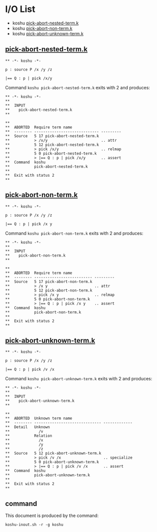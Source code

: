 # I/O List

- koshu [pick-abort-nested-term.k](#pick-abort-nested-termk)
- koshu [pick-abort-non-term.k](#pick-abort-non-termk)
- koshu [pick-abort-unknown-term.k](#pick-abort-unknown-termk)



## [pick-abort-nested-term.k](pick-abort-nested-term.k)

```
** -*- koshu -*-

p : source P /x /y /z

|== Q : p | pick /x/y
```

Command `koshu pick-abort-nested-term.k` exits with 2 and produces:

```
** -*- koshu -*-
**
**  INPUT
**    pick-abort-nested-term.k
**

**
**  ABORTED  Require term name
**  -------- ----------------------------- ---------
**  Source   5 17 pick-abort-nested-term.k
**           > /x/y                        .. attr
**           5 12 pick-abort-nested-term.k
**           > pick /x/y                   .. relmap
**           5 0 pick-abort-nested-term.k
**           > |== Q : p | pick /x/y       .. assert
**  Command  koshu
**           pick-abort-nested-term.k
**
**  Exit with status 2
**
```



## [pick-abort-non-term.k](pick-abort-non-term.k)

```
** -*- koshu -*-

p : source P /x /y /z

|== Q : p | pick /x y
```

Command `koshu pick-abort-non-term.k` exits with 2 and produces:

```
** -*- koshu -*-
**
**  INPUT
**    pick-abort-non-term.k
**

**
**  ABORTED  Require term name
**  -------- -------------------------- ---------
**  Source   5 17 pick-abort-non-term.k
**           > /x y                     .. attr
**           5 12 pick-abort-non-term.k
**           > pick /x y                .. relmap
**           5 0 pick-abort-non-term.k
**           > |== Q : p | pick /x y    .. assert
**  Command  koshu
**           pick-abort-non-term.k
**
**  Exit with status 2
**
```



## [pick-abort-unknown-term.k](pick-abort-unknown-term.k)

```
** -*- koshu -*-

p : source P /x /y /z

|== Q : p | pick /v /x
```

Command `koshu pick-abort-unknown-term.k` exits with 2 and produces:

```
** -*- koshu -*-
**
**  INPUT
**    pick-abort-unknown-term.k
**

**
**  ABORTED  Unknown term name
**  -------- ------------------------------ -------------
**  Detail   Unknown
**             /v
**           Relation
**             /x
**             /y
**             /z
**  Source   5 12 pick-abort-unknown-term.k
**           > pick /v /x                   .. specialize
**           5 0 pick-abort-unknown-term.k
**           > |== Q : p | pick /v /x       .. assert
**  Command  koshu
**           pick-abort-unknown-term.k
**
**  Exit with status 2
**
```



## command

This document is produced by the command:

```
koshu-inout.sh -r -g koshu
```
